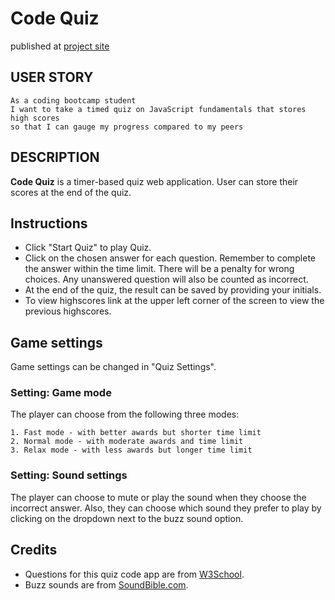 # Code Quiz

published at [project site](https://cynwong.github.io/MBC/code_quiz/)

## USER STORY

    As a coding bootcamp student
    I want to take a timed quiz on JavaScript fundamentals that stores high scores
    so that I can gauge my progress compared to my peers

## DESCRIPTION

**Code Quiz** is a timer-based quiz web application. User can store their scores at the end of the quiz.

## Instructions

* Click "Start Quiz" to play Quiz.
* Click on the chosen answer for each question. Remember to complete the answer within the time limit. There will be a penalty for wrong choices. Any unanswered question will also be counted as incorrect.
* At the end of the quiz, the result can be saved by providing your initials.
* To view highscores link at the upper left corner of the screen to view the previous highscores.

## Game settings

Game settings can be changed in "Quiz Settings".  

### Setting: Game mode

The player can choose from the following three modes:

    1. Fast mode - with better awards but shorter time limit
    2. Normal mode - with moderate awards and time limit
    3. Relax mode - with less awards but longer time limit

### Setting: Sound settings

The player can choose to mute or play the sound when they choose the incorrect answer. Also, they can choose which sound they prefer to play by clicking on the dropdown next to the buzz sound option. 

## Credits

* Questions for this quiz code app are from
[W3School](https://www.w3schools.com/quiztest/default.asp).
* Buzz sounds are from [SoundBible.com](http://soundbible.com/).
